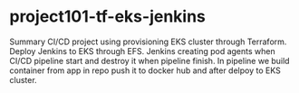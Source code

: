 # project101-tf-eks-jenkins

Summary
CI/CD project using provisioning EKS cluster through Terraform. 
Deploy Jenkins to EKS through EFS. 
Jenkins creating pod agents when CI/CD pipeline start and destroy it when pipeline finish.
In pipeline we build container from app in repo push it to docker hub and after delpoy to EKS cluster.

